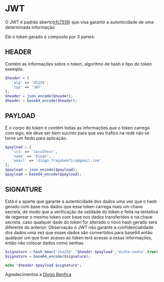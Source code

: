 # JWT

O JWT é padrão aberto([rfc7519](https://tools.ietf.org/html/rfc7519)) que visa garantir a autenticidade de uma determinada informação.

Ele o token gerado e composto por 3 partes:

## HEADER

Contém as informações sobre o token, algoritmo de hash e tipo do token exemplo:

```php
$header = [
   'alg' => 'HS256',
   'typ' => 'JWT'
];
$header = json_encode($header);
$header = base64_encode($header);
```

## PAYLOAD

É o corpo do token é contém todas as informações que o token carrega com sigo, ele deve ser bem sucinto para que seu trafico na rede não se torne um fardo para aplicação.

```php
$payload = [
   'iss' => 'localhost',
   'name' => 'Diogo',
   'email' => 'diogo.fragabemfica@gmail.com'
];
$payload = json_encode($payload);
$payload = base64_encode($payload);
```

## SIGNATURE

Está é a aparte que garante a autenticidade dos dados uma vez que o hash gerado com base nos dados que esse token carrega mais um chave secreta, de modo que a verificação da validade do token e feita na tentativa de regerear o mesmo token com base nos dados transferidos e na chave secreta. caso qualquer dado do token for alterado o novo hash gerado será diferente do anterior.
Observação o JWT não garante a confidencialidade dos dados uma vez que esses dados são convertidos para base64 então qualquer um que tiver acesso ao token terá acesso a essas informações, então não colocar dados como senhas.

```php
$signature = hash_hmac('sha256',"$header.$payload",'minha-senha',true);
$signature = base64_encode($signature);

echo "$header.$payload.$signature";
```


Agradecimentos a [Diogo Benfica](https://diogobemfica.com.br/intendendo-o-jwt/)